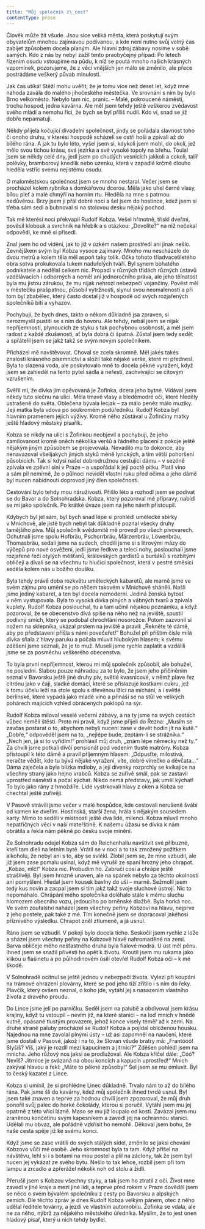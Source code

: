 ```yaml
---
title: "Můj společník z\_cest"
contentType: prose
---
```


<section>

Člověk může žít všude. Jsou sice veliká města, která poskytují svým obyvatelům mnohou zajímavou podívanou, a kde není nutno svůj volný čas zabíjet způsobem docela planým. Ale hlavní zdroj zábavy nosíme v sobě samých. Kdo z nás by nebyl zažil tento praobyčejný případ: Po letech řízením osudu vstoupíme na půdu, k níž se poutá mnoho našich krásných vzpomínek, pozorujeme, že z věci vnějších jen málo se změnilo, ale přece postrádáme veškerý půvab minulosti.

Jak čas utíká! Stěží mohu uvěřit, že je tomu více než deset let, když mne náhoda zavála do malého jihočeského městečka. Ve srovnání s ním by bylo Brno velkoměsto. Nebylo tam nic, pranic. – Malé, pokroucené náměstí, trochu hospod, jedna kavárna. Ale měl jsem tehdy ještě veškerou zvědavost svého mládí a nemohu říci, že bych se byl příliš nudil. Kdo ví, snad se již dobře nepamatuji.

Někdy přijela kočující divadelní společnost, jindy se pořádala slavnost toho či onoho druhu, v kterési hospodě scházeli se ostří hoši a zpívali až do bílého rána. A jak tu bylo léto, vyšel jsem si, kdykoli jsem mohl, do okolí, jež mělo svou tichou krásu, svá jezírka a své vysoké topoly na břehu. Toulal jsem se někdy celé dny, jedl jsem po chudých vesnicích jakkoli a cokoli, talíř polévky, bramborový knedlík nebo uzenku, která v zapadlé krčmě dlouho hleděla vstříc svému nejistému osudu.

O maloměstskou společnost jsem se mnoho nestaral. Večer jsem se procházel kolem rybníka s domkářovou dcerou. Měla jako uhel černé vlasy, bílou pleť a malé chmýří na horním rtu. Hleděla na mne s patrnou nedůvěrou. Brzy jsem jí přál dobré noci a šel jsem do hostince, kdež jsem si třeba sám sedl a bubnoval si na stolovou desku nějaký pochod.

Tak mě kterési noci překvapil Rudolf Kobza. Vešel hřmotně, třískl dveřmi, pověsil klobouk a svrchník na hřebík a s otázkou: „Dovolíte?“ na niž nečekal odpovědi, ke mně si přisedl.

Znal jsem ho od vidění, jak to již v úzkém našem prostředí ani jinak nešlo. Zevnějškem svým byl Kobza vysoce zajímavý. Mnoho mu nescházelo do dvou metrů a kolem těla měl aspoň taky tolik. Očka tohoto třiadvacetiletého obra sotva prokukovala tukem naduřelých tváří. Byl synem bohatého podnikatele a nedělal celkem nic. Propadl v různých třídách různých ústavů vzdělávacích i odborných a neměl ani jednoročního práva, ale jeho tělnatost byla mu jistou zárukou, že mu nijak nehrozí nebezpečí vojančiny. Pověst měl v městečku prašpatnou, působil výtržnosti, slynul svou neomaleností a při tom byl zbabělec, který často dostal již v hospodě od svých rozjařených společníků bití a vyhazov.

Pochybuji, že bych dnes, takto o někom důkladně jsa zpraven, si nerozmyslil pustiti se s ním do hovoru. Ale tehdy, nebál jsem se nijak nepříjemností, plynoucích ze styku s tak pochybnou osob­ností, a měl jsem radost z každé zkušenosti, ať byla dobrá či špatná. Zůstal jsem tedy sedět a spřátelil jsem se jakž takž se svým novým společníkem.

Přicházel mě navštěvovat. Choval se zcela skromně. Měl jakés takés znalosti krásného písemnictví a složil také nějaké verše, které mi přednesl. Byla to slazená voda, ale poskytovalo mně to docela pěkné vyražení, když jsem se zahleděl na tento pytel sádla a neřestí, zachvívající se citovým vzrušením.

Svěřil mi, že dívka jím opěvovaná je Žofinka, dcera jeho bytné. Vídával jsem někdy tuto slečnu na ulici. Měla tmavé vlasy a bleděmodré oči, které hleděly ustrašeně do světa. Oblečena bývala lecjak – za málo peněz málo muziky. Její matka byla vdova po soukromém podúředníku. Rudolf Kobza byl hlavním pramenem jejich výživy. Kromě něho zůstával u Žofinčiny matky ještě hladový městský písařík.

Kobza se nikdy na ulici s Žofinkou neobjevil a pochybuji, že jeho zamilovanost kromě oněch několika veršů a řádného placení z pokoje ještě nějakým jiným způsobem se projevovala. Nevadilo mu to dokonce, aby nenavazoval všelijakých jiných styků méně lyrických, a tím větší pohoršení působících. Tak si kdysi našel dobrodružnou cestující dámu – v sezóně zpívala ve zpěvní síni v Praze – a uspořádal k její poctě pitku. Platil víno a sám pil nemírně, že o půlnoci neviděl vlastní ruku před očima a jeho dámě byl nucen nabídnouti doprovod jiný člen společnosti.

Cestování bylo tehdy mou náruživostí. Přišlo léto a rozhodl jsem se podívat se do Bavor a do Solnohradska. Kobza, který pozoroval mé přípravy, nabídl se mi jako společník. Po krátké úvaze jsem na jeho návrh přistoupil.

Kdybych byl jel sám, byl bych snad lépe si prohlédl umělecké sbírky v Mnichově, ale jistě bych nebyl tak důkladně poznal všecky druhy tamějšího piva. Můj společník svědomitě mě provedl po všech pivovarech. Ochutnali jsme spolu Hofbräu, Pschorrbräu, Märzen­bräu, Löwenbräu, Thomasbräu, sedali jsme na sudech, chodili jsme si s litrovými mázy do výčepů pro nové osvěžení, jedli jsme ředkve a telecí nohy, poslouchali jsme rozjařené řeči otylých měšťanů, královských gardistů a buršáků s rozbitými obličeji a dívali se na všechnu tu hlučící společnost, která v pestré směsici seděla kolem nás u božího doušku.

Byla tehdy právě doba rozkvětu uměleckých kabaretů, ale marně jsme ve svém zájmu pro umění se po něčem takovém v Mnichově sháněli. Našli jsme jediný kabaret, a ten byl docela nemoderní. Jediná ženská bytost v něm vystupovala. Byla to vysoká dívka plných a vábných tvarů a zpívala kuplety. Rudolf Kobza poslouchal, tu a tam učinil nějakou poznámku, a když pozoroval, že se obecenstvo dívá spíše na něho než na jeviště, spustil podivný smích, který se podobal chrochtání nosorožce. Potom zazvonil si nožem na sklepníka, ukázal prstem na jeviště a pravil: „Řekněte té dámě, aby po představení přišla s námi povečeřet!“ Bohužel při příštím čísle milá dívka sňala z hlavy paruku a počala mluvit hlubokým hlasem; k svému zděšení jsme seznali, že je to muž. Museli jsme rychle zaplatit a vzdálili jsme se za posměchu veškerého obecenstva.

To byla první nepříjemnost, kterou mi můj společník způsobil, ale bohužel, ne poslední. Slabou pouze náhradou za to bylo, že jsem jeho přičiněním seznal v Bavorsku ještě jiné druhy piv, světlé kvasnicové, v němž plave řez citrónu jako v čaji, sladké domácí, které se přislazuje kostkami cukru, jež k tomu účelu leží na stole spolu s dřevěnou lžící na míchání, a i světlé berlínské, které vypadá jako mladé víno a přináší se na stůl ve velikých pohárech majících vzhled obrácených poklopů na sýr.

Rudolf Kobza miloval veselé večerní zábavy, a na ty jsme na svých cestách vůbec neměli štěstí. Proto mi pravil, když jsme přijeli do Řezna: „Musím se zavčas postarat o to, abychom nebyli nuceni zase v devět hodin jít na kutě.“ „Dobře,“ odpověděl jsem na to, „nejlépe bude, zeptám-li se strážníka.“ „Nech jen, já si to vyřídím!“ prohlásil můj druh, „znám lépe německy než ty.“ Za chvíli jsme potkali dívčí pensionát pod vedením tlusté matróny. Kobza přistoupil k této dámě a pravil příjemným hlasem: „Odpusťte, milostivá, neračte vědět, kde tu bývá nějaké vyražení, víte, dobré vínečko a děvčata…“ Dáma zaječela a byla blízka mdloby, a její dívenky rozprchly se kvikajíce na všechny strany jako hejno vrabců. Kobza se zuřivě smál, pak se zastavil uprostřed náměstí a počal kýchat. Nikdo nemá představy, jak uměl kýchat! To bylo jako rány z hmoždíře. Lidé vystrkovali hlavy z oken a Kobza se chechtal ještě zuřivěji.

V Pasově strávili jsme večer v malé hospůdce, kde cestovali nerušeně švábi od kamen ke dveřím. Hostinská, starší žena, hrála s nějakým sousedem karty. Mimo to seděli v místnosti ještě dva lidé, milenci. Kobza mluvil mnoho nepatřičných věcí v naší mateřštině. K našemu úžasu se dívka k nám obrátila a řekla nám pěkně po česku svoje mínění.

Ze Solnohradu odejel Kobza sám do Reichenhallu navštívit své příbuzné, kteří tam dleli na letním bytě. Vrátil se v noci a to tak zmožený požitkem alkoholu, že nebyl ani s to, aby se svlékl. Zlobil jsem se, že mne vzbudil, ale již jsem zase pomalu usínal, když mě vyrušil ze spaní hrozný jeho chrapot. „Kobzo, mlč!“ Kobza nic. Probudím ho. Zabručí cosi a chrápe ještě strašlivěji. Byl jsem hrozně unaven, ale na spánek nebylo za těchto okolností ani pomyšlení. Hledal jsem kousek bavlny do uší – marně. Sežmolil jsem tedy kus novin a zacpal jsem si tím jakž takž svoje sluchové ústrojí. Nic to nepomáhalo. Chrápání mého společníka doléhalo stále k mému sluchu hlomozem obecního vozu, jedoucího po brněnské dlažbě. Byla horká noc. Ve svém zoufalství naházel jsem všechny peřiny Kobzovi na hlavu, nejprve z jeho postele, pak také z mé. Tím konečně jsem se dopracoval jakéhosi příznivého výsledku. Chrapot zněl ztlumeně, a já usnul.

Ráno jsem se vzbudil. V pokoji bylo docela ticho. Seskočil jsem rychle z lože a sházel jsem všechny peřiny na Kobzově hlavě nahromaděné na zemi. Barva obličeje mého nešťastného druha byla fialové modrá. U úst měl pěnu. Ihned jsem se snažil přivésti ho opět k životu. Kroutil jsem mu rukama jako klikou u flašinetu a po půlhodinovém úsilí otevřel Rudolf Kobza oči – k mé škodě.

V Solnohradě ocitnul se ještě jednou v nebezpečí života. Vylezl při koupání na trámové ohrazení plovárny, které se pod jeho tíží zřítilo i s ním do řeky. Plavčík, který ovšem neznal, o koho jde, vytáhl jej s nasazením vlastního života z dravého proudu.

Do Lince jsme jeli po parníčku. Seděl jsem na palubě a obdivoval jsem krásu krajiny, když tu vstoupil – nevím již, na které stanici – na loď mnich v hnědé kutně, opásané tlustým provazem, jehož konce visely téměř až k zemi. Na druhé straně paluby procházel se Rudolf Kobza a pojídal obloženou housku. Najednou na mne zavolal plnými ústy – už asi zapomněl na naučení, které jsme dostali v Pasové, jakož i na to, že Slovan všude bratry má: „Frantóóó! Slyšíš? Víš, jaký je rozdíl mezi kapucínem a jitrnicí?“ Zděšen pohlédl jsem na mnicha. Jeho růžový nos jaksi se prodlužoval. Ale Kobza křičel dále: „Cóó? Nevíš? Jitrnice je svázaná na obou koncích a kapucín uprostřed!“ Mnich zakýval hlavou a řekl: „Máte to pěkné způsoby!“ Šel jsem se mu omluvit. Byl to český kazatel z Lince.

Kobza si umínil, že si prohlédne Linec důkladně. Trvalo nám to až do bílého rána. Pak jsme šli do kavárny, kdež můj společník ihned tvrdě usnul. Byl jsem také znaven a teprve za hodnou chvíli jsem zpozoroval, že můj druh ponořil svůj palec do horké čokolády, kterou si poručil. Vytáhl jsem mu jej opatrně z této vřící lázně. Maso se mu již loupalo od kosti. Zavázal jsem mu zraněnou končetinu svým kapesníkem a zavedl jej na ochrannou stanici. Udělali mu obvaz, ale pořádně vzkřísit ho nemohli. Děkoval jsem bohu, že naše cesta spěje již ke svému konci.

Když jsme se zase vrátili do svých stálých sídel, změnilo se jaksi chování Kobzovo vůči mé osobě. Jeho skromnost byla ta tam. Když přišel na návštěvu, lehl si i s botami na mou postel a plil na záclony, tak že jsem byl nucen jej vykázat ze svého bytu. Nešlo to tak lehce, rozbil jsem při tom lampu a zrcadlo a zpřerážel několik noh od stolu a židli.

Přerušil jsem s Kobzou všechny styky, a tak jsem ho ztratil z očí. Život mne zavedl v jiné kraje a mezi jiné lidi, a teprve před rokem v Praze dověděl jsem se něco o svém bývalém společníku z cesty po Bavorsku a alpských zemích. Dle těchto zpráv je dnes Rudolf Kobza velkým pánem, otec z něho udělal ředitele továrny, a jezdí ve vlastním automobilu. Žofinka se vdala, ale ne za něho, nýbrž za nějakého městského úředníka. Myslím, že to jest onen hladový písař, který u nich tehdy bydlel.

</section>
